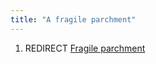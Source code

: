 ```yaml
---
title: "A fragile parchment"
---
```


1.  REDIRECT [Fragile parchment](Fragile_parchment "wikilink")